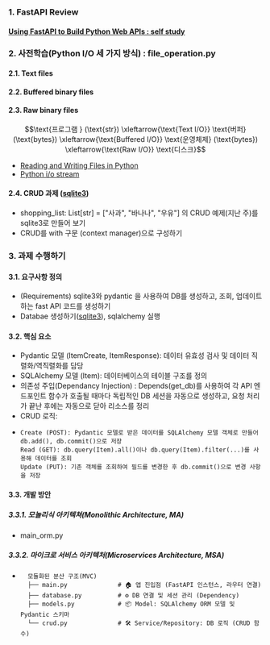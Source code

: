### 1. FastAPI Review
#### [Using FastAPI to Build Python Web APIs : self study](https://realpython.com/fastapi-python-web-apis/)

### 2. 사전학습(Python I/O 세 가지 방식) : file_operation.py
#### 2.1. Text files
#### 2.2. Buffered binary files
#### 2.3. Raw binary files
$$\text{프로그램 } (\text{str}) \xleftarrow{\text{Text I/O}} \text{버퍼} (\text{bytes}) \xleftarrow{\text{Buffered I/O}} \text{운영체제} (\text{bytes}) \xleftarrow{\text{Raw I/O}} \text{디스크}$$

- [Reading and Writing Files in Python ](https://realpython.com/read-write-files-python/)
- [Python i/o stream](https://docs.python.org/ko/3.13/library/io.html)
#### 2.4. CRUD 과제 ([sqlite3](https://docs.python.org/3/library/sqlite3.html#sqlite3-tutorial))
- shopping_list: List[str] = ["사과", "바나나", "우유"] 의 CRUD 예제(지난 주)를 sqlite3로 만들어 보기
- CRUD를 with 구문 (context manager)으로 구성하기
### 3. 과제 수행하기 
#### 3.1. 요구사항 정의
- (Requirements) sqlite3와 pydantic 을 사용하여 DB를 생성하고, 조회, 업데이트하는 fast API 코드를 생성하기
- Databae 생성하기([sqlite3](https://docs.python.org/3/contents.html)), sqlalchemy 실행

#### 3.2. 핵심 요소
- Pydantic 모델 (ItemCreate, ItemResponse): 데이터 유효성 검사 및 데이터 직렬화/역직렬화를 담당
- SQLAlchemy 모델 (Item): 데이터베이스의 테이블 구조를 정의
- 의존성 주입(Dependancy Injection) : Depends(get_db)를 사용하여 각 API 엔드포인트 함수가 호출될 때마다 독립적인 DB 세션을 자동으로 생성하고, 요청 처리가 끝난 후에는 자동으로 닫아 리소스를 정리
- CRUD 로직:
-     Create (POST): Pydantic 모델로 받은 데이터를 SQLAlchemy 모델 객체로 만들어 db.add(), db.commit()으로 저장
      Read (GET): db.query(Item).all()이나 db.query(Item).filter(...)를 사용해 데이터를 조회
      Update (PUT): 기존 객체를 조회하여 필드를 변경한 후 db.commit()으로 변경 사항을 저장

#### 3.3. 개발 방안  
##### 3.3.1. 모놀리식 아키텍쳐(Monolithic Architecture, MA)
- main_orm.py
##### 3.3.2. 마이크로 서비스 아키텍처(Microservices Architecture, MSA)
-       모듈화된 분산 구조(MVC)
        ├── main.py              # 🏠 앱 진입점 (FastAPI 인스턴스, 라우터 연결)
        ├── database.py          # ⚙️ DB 연결 및 세션 관리 (Dependency)
        ├── models.py            # 📦 Model: SQLAlchemy ORM 모델 및 Pydantic 스키마
        └── crud.py              # 🛠️ Service/Repository: DB 로직 (CRUD 함수)
